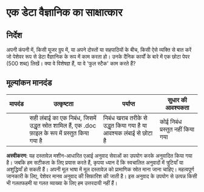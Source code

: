 # एक डेटा वैज्ञानिक का साक्षात्कार

## निर्देश

अपनी कंपनी में, किसी यूजर ग्रुप में, या अपने दोस्तों या सहपाठियों के बीच, किसी ऐसे व्यक्ति से बात करें जो पेशेवर रूप से डेटा वैज्ञानिक के रूप में काम करता हो। उनके दैनिक कार्यों के बारे में एक छोटा पेपर (500 शब्द) लिखें। क्या वे विशेषज्ञ हैं, या वे 'फुल स्टैक' काम करते हैं?

## मूल्यांकन मानदंड

| मापदंड | उत्कृष्टता                                                                            | पर्याप्त                                                           | सुधार की आवश्यकता     |
| -------| ------------------------------------------------------------------------------------ | ------------------------------------------------------------------ | --------------------- |
|         | सही लंबाई का एक निबंध, जिसमें उद्धृत स्रोत शामिल हैं, एक .doc फ़ाइल के रूप में प्रस्तुत किया गया है | निबंध खराब तरीके से उद्धृत किया गया है या आवश्यक लंबाई से छोटा है | कोई निबंध प्रस्तुत नहीं किया गया |

**अस्वीकरण**:
यह दस्तावेज़ मशीन-आधारित एआई अनुवाद सेवाओं का उपयोग करके अनुवादित किया गया है। जबकि हम सटीकता के लिए प्रयास करते हैं, कृपया ध्यान दें कि स्वचालित अनुवादों में त्रुटियाँ या अशुद्धियाँ हो सकती हैं। अपनी मूल भाषा में मूल दस्तावेज़ को प्रामाणिक स्रोत माना जाना चाहिए। महत्वपूर्ण जानकारी के लिए, पेशेवर मानव अनुवाद की सिफारिश की जाती है। इस अनुवाद के उपयोग से उत्पन्न किसी भी गलतफहमी या गलत व्याख्या के लिए हम उत्तरदायी नहीं हैं।